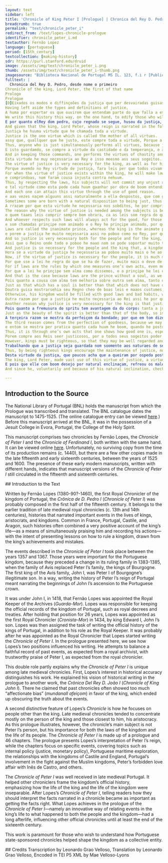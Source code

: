 ```yaml
---
layout: text
sidebar: left
title: 'Chronicle of King Peter I [Prologue] | Chronica del Rey D. Pedro [Prologo]'
breadcrumb: true
permalink: "text/chronicle_peter_i"
redirect_from: /text/lopes-chronicle-prologue
identifier: chronicle_peter_i.md
textauthor: Fernão Lopez
language: [portuguese]
period: [15th_century]
textcollection: [making-history]
sdr: https://purl.stanford.edu/druid 
image: /assets/img/text/chronicle_peter_i.png
thumb: /assets/img/text/chronicle_peter_i-thumb.png
imagesource: "Biblioteca Nacional de Portugal MS IL. 123, f.i r [Public Domain]"
fulltext: |
  Chronica del Rey D. Pedro, desde nome o primeiro
Chronicle of the king, Lord Peter, the first of that name
Prologo
Prologue
[D]Eixados os modos e diffinçoões da justiça que per desvairadas guisas muitos em seus livros escrevem, soomente daquella pera que o real poderio foy estabelleçido, que he por serem os maos castigados e os booms viverem em paz, he nossa entemçom neeste prollogo muito curtamente fallar, nom come buscador de novas razoões per propria invençom achadas, mas come ajumtador, em huum breve moolho, dos ditos dalguns que nos prouguerom.
Having left aside the types and definitions of justice,
A huma por espertar os que ouvirem que entendam parte do que falla a estoria, a outra por seguirmos enteiramente a hordem do nosso razoado; no primeiro prollogo ja tangida.
We write this history this way, on the one hand, to edify those who will hear it, so that they may understand part of what it is about, and on the other hand, to strictly follow the order of our own plan, which we have already touched upon in the first prologue.
E por quanto elRey dom pedro, cujo regnado se segue, husou da justiça, de que a deos mais praz que cousa boa, que o Rey possa fazer segumdo os santos escrevem, e alguums desejam saber que virtude he esta, e pois he neçessaria ao Rey, se o he assi ao povoo: nos naquele stillo que o simpresmente apanhamos: o podees ler per esta maneira.
And given that the king, Lord Peter, whose reign is narrated in the following chronicle, ruled with justice—an act more pleasing to God than anything else that a king might do, according to the writings of the saints—, and given that some wish to know what kind of virtue justice is, because it is necessary for both the King and the people, we have simply collected examples from his reign in this writing, as we have pointed out,
Justiça he huuma virtude que he chamada toda a virtude.
Justice is the one virtue which is called the mother of all virtues.
assy que, quallquer que he justo, este compre toda a virtude, Porque a justiça, assi como lei de deos, defende que nom fornigues, nem sejas gargantom.
Thus, anyone who is just simultaneously performs all virtues, because justice itself commands that thou shalt not fornicate, neither wilt thou be a glutton, just like the Laws of God command.
E isto guardamdo, se compre a virtude da castidade e da temperança, e assi podees entender dos outros viçios e virtudes.
And in keeping those commands, one performs the virtues of chastity and temperance, and through performing them one may understand the vices and virtues of others.
Esta virtude he muy neçessaria ao Rey e isso meesmo aos seus sogeitos.
The virtue of justice is very necessary for the king, as well as for his subjects.
Porque avemdo no Rey virtude de justiça, fara leis per que todos vivam dereitamente e em paz, e os seus sogeitos seemdo justos, compriram as leis que el poser.
For when the virtue of justice exists within the king, he will make laws so that all subjects may live correctly and in peace with each other, and if his subjects are just, they will respect any laws that he might impose upon them.
e comprindoas, nom faram cousa injusta contra nehuum.
Thus, by respecting the laws, his subjects will not commit any unjust act against anyone.
e tal virtude como esta pode cada huum gaanhar por obra de boom entendimento.
And each one can attain this virtue through the use of good reason.
e aas vezes naçem alguuns assi naturalmente a ella despostos, que com grande zello a executam, posto que a alguuns viçios sejam emclinados.
Sometimes some are born with a natural disposition to being just, thus carrying it out with great zeal, even though they might be inclined to some other vices.
A rrazam por que esta virtude he neçessaria nos sobditos, he por comprirem as leis do príncipe, que sempre devem de seer ordenadas pera todo bem.
The reason why the virtue of justice is needed among the subjects is because they must respect the laws of the prince, laws which must be imposed for the general good.
e quem taaes leis comprir sempre bem obrara, ca as leis som regra do que os sogeitos am de fazer.
And whoever respects such laws will always act for the good, for those laws are the rule by which subjects will measure their acts.
e som chamadas prinçipe nom animado e o Rey he prinçipe animado, por que ellas representam com vozes mortas o que o Rey diz per sua voz viva.
Laws are called the inanimate prince, whereas the king is the animate prince, because laws represent with dead voices that which the king says through his live voice.
e porem a justiça he muito neçessaria assi no poboo como no Rey, por que sem ella nemhuma cidade, nem Reino, pode estar em assessego.
And so justice is very necessary both for the people and for the king, because without justice, neither city nor kingdom may be at ease.
Assi que o Reino onde todo o poboo he maao nom se pode soportar muito tempo, Por que como a alma soporta o corpo e partindosse delle o corpo se perde, assy a justiça suporta os Reinos, e partindosse deles pereçem de todo. 
And justice is so necessary for the people and the king that, a kingdom whose entire people is evil cannot subsist for long. Just as the soul gives life to the body, and when the soul moves way, the body dies, so does justice give life to kingdoms, and when justice leaves them, they perish completely.
Hora se a virtude da justiça he neçessaria ao poboo muito mais o he ao Rei.
Now, if the virtue of justice is necessary for the people, it is much more needed in the king.
Por que sse a lei he regra do que se ha de fazer, muito mais o deve de seer o Rei que a põe, e o juiz que a ha dencaminhar.
For if laws are the rules by which one measures one’s own acts, even more just must be the king who sets them, and the judge who must carry them out.
Por que a lei he prinçipe sem alma como dissemos, e o prinçipe he lei e regra da justiça com alma.
And that is the case because laws are the prince without a soul, as we have said, which means that the prince is the rule of justice with a soul.
Pois quanto a cousa com alma tem melhoria sobre outra sem alma, tanto o Rei deve teer exçellençia sobre as leis, Ca o Rei deve de seer de tanta justiça e dereito que compridamente de as leis a execucom.
Just as that which has a soul is better than that which does not have one, so the king must be better than the laws he sets, because the king must be so just and righteous in order to thoroughly carry out the laws.
Doutra guisa mostrarsehia seu Regno cheo de boas leis e maaos custumes, que era torpe cousa de ver, Pois duvidar se o Rei a de seer justiçoso nom he outra cousa senam duvidar se a regra há de seer dereita, a qual se em direitura desfaleçe, nenhuma cousa dereita se pode per ella fazer.
Otherwise, his kingdom would be filled with good laws and bad habits, which would be horrible to see, for even suspecting that the king is unjust is no different than suspecting that the rule of law is carried out unjustly. And when the rule of law fails in regards to righteousness, it cannot be used for any righteous acts.
Outra razom por que a justiça he muito neçessaria ao Rei assi he por que a justiça nom tan soomente afremossenta os Reis de virtude corporal mas ainda spiritual.
Another reason why justice is very necessary for the king is that justice not only embellishes kings with bodily virtue, but even more so with spiritual virtue.
Pois quanto a fremusura do spritu tem avantagem da do corpo: tanta a justiça em no Rei he mais neçessaria que outra fremosura.
Just as the beauty of the spirit is better than that of the body, so is justice more necessary in a king than any other beauty.
A terçeira razom se mostra da perfeiçom da bondade; por que em tom dizemos alguma cousa seer perfeita, quando fazer pode alguma semelhante a si, E por tanto se chama huuma cousa boa: quanto sua bondade se pode estender a outros, ao menos se quer per exemplo.
The third reason comes from the perfection of goodness, because we may rightfully call something perfect when it can make something in its own likeness
e entom se mostra per pratica quanto cada huum he boom, quando he posto em senhorio.
Thus, it is through one’s own acts that one shows how good one is, especially when one is ruling.
Porem compre aos Reis seer justicosos, por a todos seus sogeitos poder viir bem, e a nenhum o contrairo.
However, kings must be righteous, so that they may be well regarded and imitated by all subjects, and not the opposite.
Trabalhando que a justiça seja guardada nom soomente aos naturaes de seu Reino, mas ainda aos de fora dele, Por que negada a justiça a alguma pessoa: grande injuria he feita ao prinçipe e a toda sua terra. 
Thus, by being righteous kings encourage the maintenance of justice, not only among the people in their own kingdoms, but also among those who live elsewhere, for in the case that justice is denied to any person, it is offensive to both the prince and all of his land.
Desta virtude da justiça, que poucos acha que a queiram por ospeda posto que Rainha, e senhora seja das outras virtudes segundo diz tulio: husou muito elRey Dom Pedro, segundo veer podem os que desejam de o saber, leemdo parte de sua estoria.
The king, Lord Peter, made vast use of this virtue of justice, a virtue that not too many people want as a guest within them, given that justice is the queen and ruler of all other virtues as Tully
E pois que elle com boom desejo por natural enclinaçam, refreou os males regendo bem seu Reino, ainda que outras mingoas per el passassem de que peendença podia fazer: de cuidar he que ouve ho galardom da justiça, cuja folha e fruito he, honrrada fama neste mundo, e perdurável folgança no outro.
And since he, voluntarily and because of his natural inclination, checked the advance of evil by ruling his Kingdom well, even though some other imperfections came to pass in the kingdom, whose account we could provide, we must consider that there was in his time the gift of justice, whose laurel and fruit is honorable fame in this world, and lasting happiness in the other.

--- 
```

## Introduction to the Source 
<p>The National Library of Portugal (BNL) holds the manuscript from which the Prologue was transcribed and translated. The BNL catalogue dates the manuscript to 1475-1525. (The online catalogue entry can be viewed <a href="http://catalogo.bnportugal.gov.pt/ipac20/ipac.jsp?profile=bn&source=~!bnp&view=subscriptionsummary&uri=full=3100024~!1818374~!2&ri=1&aspect=subtab13&menu=search&ipp=20&spp=20&staffonly=&term=lus%C3%83%C2%ADadas&index=.TW&uindex=&aspect=subtab13&menu=search&ri=1">here</a>.) Before this manuscript arrived at the BNL, it was in the possession of a Jesuit College in Évora, Portugal, the College of the Holy Spirit.</p> <p>This manuscript comprises two chronicles by Fernão Lopes, the <em>Chronicle of Peter I</em> and the <em>Chronicle of Ferdinand I</em>, both written with the same hand. It can be viewed online <a href="http://purl.pt/31510">here</a>. Unfortunately, no surviving copy from the time of its production remains (c. 1440), but there are a few other copies made in the late fifteenth and early sixteenth centuries, between the years of 1525 and 1600. The presence of these early modern manuscripts, written with different hands, indicates that manuscript versions of the <em>Chronicle of Peter I</em> still circulated in the fifteenth and sixteenth centuries.</p>
## Introduction to the Text 
<p>Written by Fernão Lopes (1380-90?-1460), the first Royal Chronicler of the kingdom of Portugal, the <em>Crônica de D. Pedro I</em> (<em>Chronicle of Peter I</em>) was probably composed in the first half of the fifteenth century. It belongs to the earlier tradition of late medieval royal chronicles (c. 13th and 14th centuries), histories that narrated important events in the lives of kings, aristocrats, and kingdoms. Common in France, Portugal, Castile, and Aragon, such histories often combined a very positive account of the king’s life—as a means of simultaneously praising him and recording his actions—with the intent of presenting lessons on how to rule a kingdom, drawn from the king’s achievements and mistakes.</p> <p>The events described in the <em>Chronicle of Peter I</em> took place between the years 1357 and 1367. Those years were important for the Portuguese kingdom, because they preceded a change in its ruling family in 1383-1385, when the family of Avis replaced Peter I’s family, the kings of Bourgogne. The first king of the Avis family, John I, was Peter I of Bourgogne’s illegitimate son. In a way, writing the history of Peter I’s reign of Portugal meant narrating the beginnings of John I’s ascension to the Portuguese crown.</p> <p>It was under John I, in 1418, that Fernão Lopes was appointed the Royal Keeper of the Archives (<em>Guarda-Mor</em>). Lopes was responsible for keeping the official records of the kingdom of Portugal, such as royal decrees and treaties. After holding that position for 26 years, Lopes was appointed as the first Royal Chronicler (<em>Cronista-Mor</em>) in 1434, by king Edward I, John I’s son. Lopes was then assigned the task of writing the official history of the kings of Portugal, in addition to his role as the Royal Keeper. It was probably after he was appointed as the Royal Chronicler that Lopes started writing the <em>Chronicle of Peter I</em>. In the prologue presented here, we see how Lopes’s two positions influenced his writing. He attempts to balance a faithful record of past events, as expected from a royal archivist, with trustworthy praise of Peter I, as expected from the royal chronicler.</p> <p>This double role partly explains why the <em>Chronicle of Peter I</em> is unique among late medieval chronicles. First, Lopes’s interest in historical accuracy distinguishes his work. He explained his vision of historical writing in the prologue to another work, the <em>Crônica Del Rey D. João I</em> (<em>Chronicle of King John I</em>). There he claimed that past chronicles often showed too much “affectionate bias” (<em>mundanall afeiçom</em>) in favor of the king, which ended up obscuring the truth about the events.</p> <p>A second distinctive feature of Lopes’s <em>Chronicle</em> is how he focuses on people other than the king. Late medieval chronicles tended to concentrate mostly on the person of the king and those closest to him, his aristocracy. As this prologue illustrates, however, the chronicle’s main subject is not Peter I’s person, but his importance for both the laws of the kingdom and the life of its people. The <em>Chronicle of Peter I</em> is made up of a prologue and 46 chapters. The prologue presents Lopes’s interpretation of Peter I’s reign, while the chapters focus on specific events, covering topics such as internal policy (justice, monetary policy), Portuguese maritime exploration, the relationships with the kingdoms of Castile and England, Portugal’s involvement in the fight against the Muslim kingdoms, Peter’s forbidden love affair with Inês de Castro, and others.</p> <p>The <em>Chronicle of Peter I</em> was well received in late medieval Portugal. It helped other chroniclers frame the kingdom’s official history, emphasizing how the life of the king and the life of the kingdom were inseparable. After Lopes’s <em>Chronicle of Peter I</em>, telling readers how they should interpret the facts narrated in a chronicle became as important as getting the facts right. What Lopes achieves in the prologue of the <em>Chronicle of Peter I</em>—namely an innovative way of relating events in the king’s life to what happened to both the people and the kingdom—had a long afterlife, influencing other official chronicles until at least the end of the sixteenth century.</p> <p>This work is paramount for those who wish to understand how Portuguese state-sponsored chronicles helped shape the kingdom as a collective entity.</p>
## Credits
Transcription by Leonardo Grao Velloso, Translation by Leonardo Grao Velloso, Encoded in TEI P5 XML by Mae Velloso-Lyons
